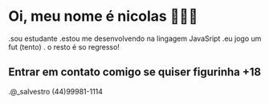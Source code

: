 # Oi, meu nome é nicolas 👺👺👺

.sou estudante
.estou me desenvolvendo na lingagem JavaSript
.eu jogo um fut (tento)
. o resto é so regresso!

## Entrar em contato comigo se quiser figurinha +18
.@_salvestro
(44)99981-1114



